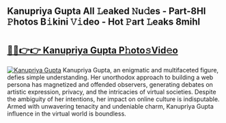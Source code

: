 ## Kanupriya Gupta All 𝙻eaked 𝙽u𝚍es - Part-8HI 𝙿hotos B𝚒kini 𝚅𝚒deo - Hot 𝙿art 𝙻eaks 8mihl

# <h2><a href="http://ld455eq.urlbe.top/?page=Kanupriya+Gupta">🔗🔗👉👉 Kanupriya Gupta P𝚑oto𝚜Vid𝚎o</a></h2>

[![Kanupriya Gupta](https://i.imgur.com/eBuTRDB.gif)](http://ld455eq.urlbe.top/?page=Kanupriya+Gupta)
Kanupriya Gupta, an enigmatic and multifaceted figure, defies simple understanding. Her unorthodox approach to building a web persona has magnetized and offended observers, generating debates on artistic expression, privacy, and the intricacies of virtual societies. Despite the ambiguity of her intentions, her impact on online culture is indisputable. Armed with unwavering tenacity and undeniable charm, Kanupriya Gupta influence in the virtual world is boundless.
